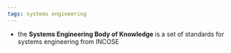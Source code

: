 ```yaml
---
tags: systems engineering
---
```


- the **Systems Engineering Body of Knowledge** is a set of standards for systems engineering from INCOSE